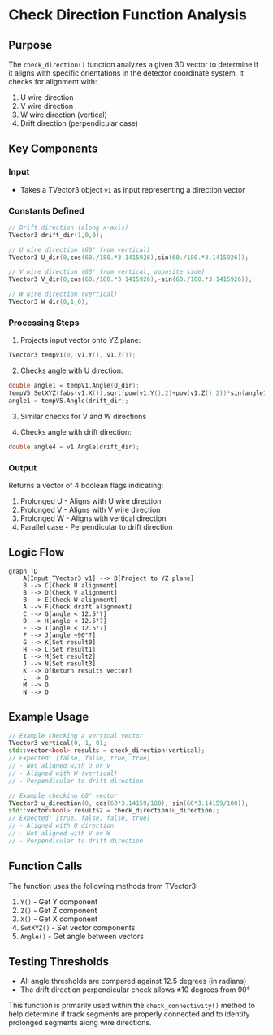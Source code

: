 # Check Direction Function Analysis

## Purpose
The `check_direction()` function analyzes a given 3D vector to determine if it aligns with specific orientations in the detector coordinate system. It checks for alignment with:

1. U wire direction 
2. V wire direction
3. W wire direction (vertical)
4. Drift direction (perpendicular case)

## Key Components

### Input
- Takes a TVector3 object `v1` as input representing a direction vector

### Constants Defined
```cpp
// Drift direction (along x-axis)
TVector3 drift_dir(1,0,0);

// U wire direction (60° from vertical)
TVector3 U_dir(0,cos(60./180.*3.1415926),sin(60./180.*3.1415926));

// V wire direction (60° from vertical, opposite side)
TVector3 V_dir(0,cos(60./180.*3.1415926),-sin(60./180.*3.1415926));

// W wire direction (vertical)
TVector3 W_dir(0,1,0);
```

### Processing Steps

1. Projects input vector onto YZ plane:
```cpp
TVector3 tempV1(0, v1.Y(), v1.Z());
```

2. Checks angle with U direction:
```cpp
double angle1 = tempV1.Angle(U_dir);
tempV5.SetXYZ(fabs(v1.X()),sqrt(pow(v1.Y(),2)+pow(v1.Z(),2))*sin(angle1),0);
angle1 = tempV5.Angle(drift_dir);
```

3. Similar checks for V and W directions

4. Checks angle with drift direction:
```cpp
double angle4 = v1.Angle(drift_dir);
```

### Output
Returns a vector of 4 boolean flags indicating:
1. Prolonged U - Aligns with U wire direction
2. Prolonged V - Aligns with V wire direction  
3. Prolonged W - Aligns with vertical direction
4. Parallel case - Perpendicular to drift direction

## Logic Flow

```mermaid
graph TD
    A[Input TVector3 v1] --> B[Project to YZ plane]
    B --> C[Check U alignment]
    B --> D[Check V alignment] 
    B --> E[Check W alignment]
    A --> F[Check drift alignment]
    C --> G[angle < 12.5°?]
    D --> H[angle < 12.5°?]
    E --> I[angle < 12.5°?]
    F --> J[angle ~90°?]
    G --> K[Set result0]
    H --> L[Set result1]
    I --> M[Set result2]
    J --> N[Set result3]
    K --> O[Return results vector]
    L --> O
    M --> O
    N --> O
```

## Example Usage

```cpp
// Example checking a vertical vector
TVector3 vertical(0, 1, 0);
std::vector<bool> results = check_direction(vertical);
// Expected: [false, false, true, true]
// - Not aligned with U or V
// - Aligned with W (vertical)
// - Perpendicular to drift direction

// Example checking 60° vector
TVector3 u_direction(0, cos(60*3.14159/180), sin(60*3.14159/180));
std::vector<bool> results2 = check_direction(u_direction);
// Expected: [true, false, false, true]
// - Aligned with U direction
// - Not aligned with V or W
// - Perpendicular to drift direction
```

## Function Calls
The function uses the following methods from TVector3:
1. `Y()` - Get Y component
2. `Z()` - Get Z component 
3. `X()` - Get X component
4. `SetXYZ()` - Set vector components
5. `Angle()` - Get angle between vectors

## Testing Thresholds
- All angle thresholds are compared against 12.5 degrees (in radians)
- The drift direction perpendicular check allows ±10 degrees from 90°

This function is primarily used within the `check_connectivity()` method to help determine if track segments are properly connected and to identify prolonged segments along wire directions.